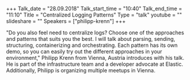 +++
Talk_date = "28.09.2018"
Talk_start_time = "10:40"
Talk_end_time = "11:10"
Title = "Centralized Logging Patterns"
Type = "talk"
youtube = ""
slideshare = ""
Speakers = ["philipp-krenn"]
+++

<p>"Do you also feel need to centralize logs? Choose one of the approaches and patterns that suits you the best. I will talk about parsing, sending, structuring, containerizing and orchestrating. Each pattern has its own demo, so you can easily try out the different approaches in your environment," Philipp Krenn from Vienna, Austria introduces with his talk. He is part of the infrastructure team and a developer advocate at Elastic. Additionally, Philipp is organizing multiple meetups in Vienna.</p>